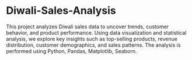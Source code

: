 # Diwali-Sales-Analysis
This project analyzes Diwali sales data to uncover trends, customer behavior, and product performance. Using data visualization and statistical analysis, we explore key insights such as top-selling products, revenue distribution, customer demographics, and sales patterns. The analysis is performed using Python, Pandas, Matplotlib, Seaborn.
